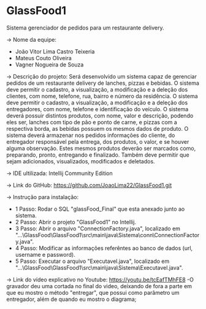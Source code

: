 # GlassFood1
Sistema gerenciador de pedidos para um restaurante delivery.

-> Nome da equipe:
- João Vitor Lima Castro Teixeria
- Mateus Couto Oliveira
- Vagner Nogueira de Souza

-> Descrição do projeto:
Será desenvolvido um sistema capaz de gerenciar pedidos de um restaurante delivery de
lanches, pizzas e bebidas.
O sistema deve permitir o cadastro, a visualização, a modificação e a deleção dos clientes, com
nome, telefone, rua, bairro e número da residência. O sistema deve permitir o cadastro, a
visualização, a modificação e a deleção dos entregadores, com nome, telefone e identificação
do veículo. O sistema deverá possuir distintos produtos, com nome, valor e descrição, podendo
eles ser, lanches com tipo de pão e ponto de carne, e pizzas com a respectiva borda, as bebidas
possuem os mesmos dados de produto. O sistema deverá armazenar nos pedidos informações
do cliente, do entregador responsável pela entrega, dos produtos, o valor, e se houver alguma
observação. Estes mesmos produtos deverão ser marcados como, preparando, pronto,
entregando e finalizado. Também deve permitir que sejam adicionados, visualizados,
modificados e deletados.

-> IDE ultilizada: Intellij Community Edition

-> Link do GitHub: https://github.com/JoaoLima22/GlassFood1.git

-> Instrução para instalação: 
- 1 Passo: Rodar o SQL "glassFood_Final" que esta anexado junto ao sistema.
- 2 Passo: Abrir o projeto "GlassFood1" no Intellij.
- 3 Passo: Abrir o arquivo "ConnectionFactory.java", localizado em "...\GlassFood\GlassFood1\src\main\java\Sistema\conn\ConnectionFactory.java".
- 4 Passo: Modificar as informações referêntes ao banco de dados (url, username e password).
- 5 Passo: Executar o arquivo "Executavel.java", localizado em "...\GlassFood\GlassFood1\src\main\java\Sistema\Executavel.java".

-> Link do vídeo explicativo no Youtube: https://youtu.be/tcEafTMhFE8
-O gravador deu uma cortada no final do video, deixando de fora a parte em que eu mostro o método "entregar",
que possui como parâmetro um entregador, além de quando eu mostro o diagrama;
